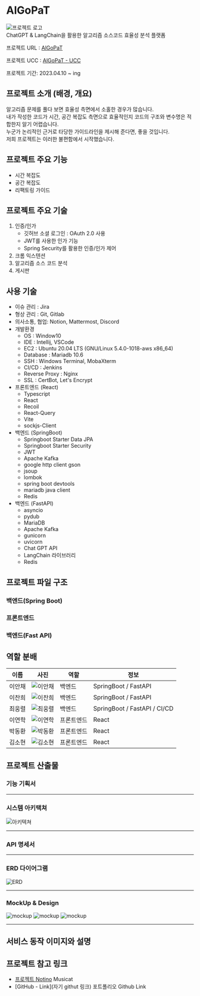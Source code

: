 # AlGoPaT

![프로젝트 로고](./image/Logo.png/)  
ChatGPT & LangChain을 활용한 알고리즘 소스코드 효율성 분석 플랫폼

프로젝트 URL : [AlGoPaT](https://algopat.kr)

프로젝트 UCC : [AlGoPaT - UCC]("")

프로젝트 기간: 2023.04.10 ~ ing

## 프로젝트 소개 (배경, 개요)

알고리즘 문제를 풀다 보면 효율성 측면에서 소홀한 경우가 많습니다.  
내가 작성한 코드가 시간, 공간 복잡도 측면으로 효율적인지 코드의 구조와 변수명은 적합한지 알기 어렵습니다.  
누군가 논리적인 근거로 타당한 가이드라인을 제시해 준다면, 좋을 것입니다.  
저희 프로젝트는 이러한 불편함에서 시작했습니다.

## 프로젝트 주요 기능

- 시간 복잡도
- 공간 복잡도
- 리팩토링 가이드

## 프로젝트 주요 기술

1. 인증/인가
   - 깃허브 소셜 로그인 : OAuth 2.0 사용
   - JWT를 사용한 인가 기능
   - Spring Security를 활용한 인증/인가 제어
2. 크롬 익스텐션
3. 알고리즘 소스 코드 분석
4. 게시판

## 사용 기술

- 이슈 관리 : Jira
- 형상 관리 : Git, Gitlab
- 의사소통, 협업: Notion, Mattermost, Discord
- 개발환경
  - OS : Window10
  - IDE : Intellij, VSCode
  - EC2 : Ubuntu 20.04 LTS (GNU/Linux 5.4.0-1018-aws x86_64)
  - Database : Mariadb 10.6
  - SSH : Windows Terminal, MobaXterm
  - CI/CD : Jenkins
  - Reverse Proxy : Nginx
  - SSL : CertBot, Let's Encrypt
- 프론트엔드 (React)
  - Typescript
  - React
  - Recoil
  - React-Query
  - Vite
  - sockjs-Client
- 백엔드 (SpringBoot)
  - Springboot Starter Data JPA
  - Springboot Starter Security
  - JWT
  - Apache Kafka
  - google http client gson
  - jsoup
  - lombok
  - spring boot devtools
  - mariadb java client
  - Redis
- 백엔드 (FastAPI)
  - asyncio
  - pydub
  - MariaDB
  - Apache Kafka
  - gunicorn
  - uvicorn
  - Chat GPT API
  - LangChain 라이브러리
  - Redis

## 프로젝트 파일 구조

### 백엔드(Spring Boot)

### 프론트엔드

### 백엔드(Fast API)

## 역할 분배

| 이름   | 사진                          | 역할       | 정보                         |
| ------ | ----------------------------- | ---------- | ---------------------------- |
| 이안채 | ![이안채](./image/human1.png) | 백엔드     | SpringBoot / FastAPI         |
| 이찬희 | ![이찬희](./image/human2.png) | 백엔드     | SpringBoot / FastAPI         |
| 최웅렬 | ![최웅렬](./image/human4.png) | 백엔드     | SpringBoot / FastAPI / CI/CD |
| 이연학 | ![이연학](./image/human6.png) | 프론트엔드 | React                        |
| 박동환 | ![박동환](./image/human3.png) | 프론트엔드 | React                        |
| 김소현 | ![김소현](./image/human5.png) | 프론트엔드 | React                        |

## 프로젝트 산출물

### 기능 기획서

---

### 시스템 아키택쳐

![아키텍쳐](./image/system.png)

---

### API 명세서

---

### ERD 다이어그램

![ERD](./image/ERD.png)

---

### MockUp & Design

![mockup](./image/mockup1.png)
![mockup](./image/mockup2.png)
![mockup](./image/mockup3.png)

---

## 서비스 동작 이미지와 설명

## 프로젝트 참고 링크

- [프로젝트 Notino](https://ramen-buang.notion.site/SSAFY-2-MusiCat-6ce1496529df4689bdae266db3d50466) Musicat
- [GitHub - Link](자기 githut 링크) 포트폴리오 Github Link
